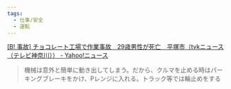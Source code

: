 ```yaml
---
tags:
  - 仕事/安全
  - 運転
---
```

[[B! 事故] チョコレート工場で作業事故　29歳男性が死亡　平塚市（tvkニュース（テレビ神奈川）） - Yahoo!ニュース](https://b.hatena.ne.jp/entry/s/news.yahoo.co.jp/articles/c7db5a321b977e9754467a3b98810587578457e5)

>機械は意外と簡単に動き出してしまう。だから、クルマを止める時はパーキングブレーキをかけ、Pレンジに入れる。トラック等では輪止めをする

